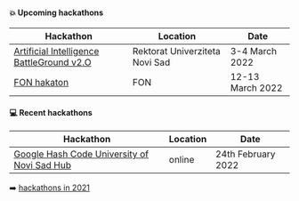 #### :boom: Upcoming hackathons

| Hackathon | Location | Date |
| --------- | -------- | ---- |
| [Artificial Intelligence BattleGround v2.O](https://aibg.bestns.org.rs/) | Rektorat Univerziteta Novi Sad | 3-4 March 2022 |
| [FON hakaton](https://hakaton.fonis.rs/2022/) | FON | 12-13 March 2022 |

#### :computer: Recent hackathons

| Hackathon | Location | Date |
| --------- | -------- | ---- |
| [Google Hash Code University of Novi Sad Hub](https://www.instagram.com/ghc_uns/) | online | 24th February 2022 |

:arrow_right: [hackathons in 2021](2021.md)
